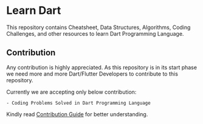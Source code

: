 # Learn Dart
This repository contains Cheatsheet, Data Structures, Algorithms, Coding Challenges, and other resources to learn Dart Programming Language.

## Contribution
Any contribution is highly appreciated. As this repository is in its start phase we need more and more Dart/Flutter Developers to contribute to this repository.

Currently we are accepting only below contribution:
    
    - Coding Problems Solved in Dart Programming Language
Kindly read [Contribution Guide](CONTRIBUTTING.md) for better understanding.








